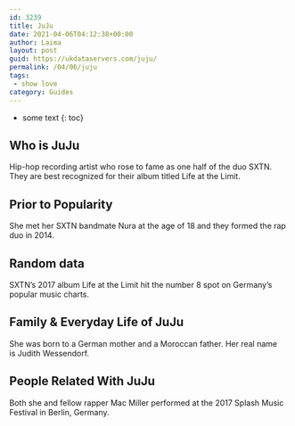 ```yaml
---
id: 3239
title: JuJu
date: 2021-04-06T04:12:38+00:00
author: Laima
layout: post
guid: https://ukdataservers.com/juju/
permalink: /04/06/juju
tags:
 - show love
category: Guides
---
```


* some text
{: toc}


## Who is JuJu
                  
                  
                  
Hip-hop recording artist who rose to fame as one half of the duo SXTN. They are best recognized for their album titled Life at the Limit.
                  
              
            
              
            
                
                
                
## Prior to Popularity
                  
                  
                  
She met her SXTN bandmate Nura at the age of 18 and they formed the rap duo in 2014.
                  
              
            
              
            
                
                
                
## Random data
                  
                  
                  
SXTN&#8217;s 2017 album Life at the Limit hit the number 8 spot on Germany&#8217;s popular music charts.
                  
              
            
              
            
                
                
                
## Family & Everyday Life of JuJu
                  
                  
                  
She was born to a German mother and a Moroccan father. Her real name is Judith Wessendorf.
                  
              
            
              
            
                
                
                
## People Related With JuJu
                  
                  
                  
Both she and fellow rapper Mac Miller performed at the 2017 Splash Music Festival in Berlin, Germany.
                  
              
            
              
            
                
              
            
              
              
            
            
              
            
          
          
          